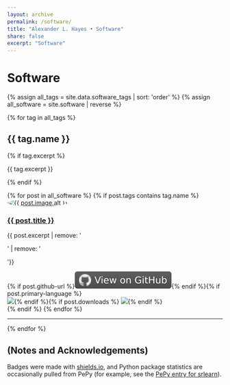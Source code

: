 ```yaml
---
layout: archive
permalink: /software/
title: "Alexander L. Hayes • Software"
share: false
excerpt: "Software"
---
```


# Software

{% assign all_tags = site.data.software_tags | sort: 'order' %}
{% assign all_software = site.software | reverse %}

{% for tag in all_tags %}

<h2 id="{{ tag.name | slugify }}">{{ tag.name }}</h2>

{% if tag.excerpt %}<p>{{ tag.excerpt }}</p>{% endif %}

<div class="bullets">
{% for post in all_software %}
  {% if post.tags contains tag.name %}
  <div class="bullet two-col-bullet">
    <div class="bullet-icon">
    <a href="{{ site.url }}{{ post.url }}"><img src="{% if post.image.teaser %}{{ site.url }}/images/{{ post.image.teaser }}{% else %}{{ site.url }}/images/{{ site.software-placeholder }}{% endif %}" alt="{{ post.image.alt }}" style="border-radius: 50%;"></a>
  </div><!-- /.bullet-icon -->
    <div class="bullet-content">
    <h3><a href="{{ site.url }}{{ post.url }}">{{ post.title }}</a></h3>
    <p>{{ post.excerpt | remove: '<p>' | remove: '</p>'}}</p>
    {% if post.github-url %}<a target="_blank" rel="noopener noreferrer" href="{{ post.github-url }}"><img src="/images/view-on-github.svg" alt="View {{ post.title }} on GitHub"></a>{% endif %}{% if post.primary-language %}<br/><img src="/images/lang-badge/{{ post.primary-language }}-lang.svg">{% endif %}{% if post.downloads %} <img src="{{ post.downloads.monthly }}">{% endif %}
  </div><!-- /.bullet-content -->
  </div>
  {% endif %}
{% endfor %}
</div>
<hr/>

{% endfor %}

## (Notes and Acknowledgements)

Badges were made with [shields.io](https://shields.io/), and Python package statistics are occasionally pulled from PePy
(for example, see the [PePy entry for srlearn](https://pepy.tech/project/srlearn)).

